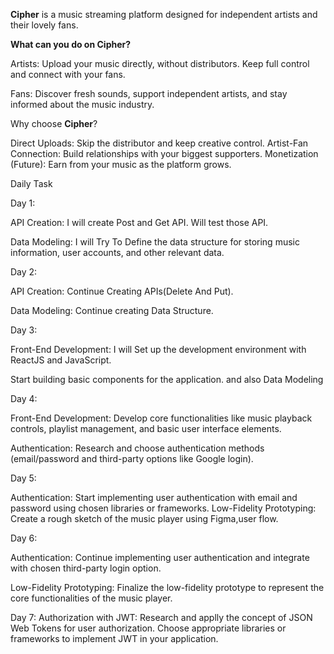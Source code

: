 **Cipher** is a music streaming platform designed for independent artists and their lovely fans.

**What can you do on **Cipher**?**

Artists: Upload your music directly, without distributors. Keep full control and connect with your fans.

Fans: Discover fresh sounds, support independent artists, and stay informed about the music industry.

Why choose **Cipher**?

Direct Uploads: Skip the distributor and keep creative control. Artist-Fan Connection: Build relationships with your biggest supporters. Monetization (Future): Earn from your music as the platform grows.

Daily Task

Day 1:

API Creation: I will create Post and Get API. Will test those API.

 Data Modeling: I will Try To Define the data structure for storing music information, user accounts, and other relevant data.

Day 2:

API Creation: Continue Creating APIs(Delete And Put).

 Data Modeling: Continue creating Data Structure.

Day 3:

Front-End Development: I will Set up the development environment with ReactJS and JavaScript. 

Start building basic components for the application. and also Data Modeling

Day 4:

Front-End Development: Develop core functionalities like music playback controls, playlist management, and basic user interface elements.

 Authentication: Research and choose authentication methods (email/password and third-party options like Google login).

Day 5:

Authentication: Start implementing user authentication with email and password using chosen libraries or frameworks. Low-Fidelity Prototyping: Create a rough sketch of the music player using Figma,user flow.

Day 6:

Authentication: Continue implementing user authentication and integrate with chosen third-party login option. 

Low-Fidelity Prototyping: Finalize the low-fidelity prototype to represent the core functionalities of the music player.

Day 7: Authorization with JWT: Research and applly the concept of JSON Web Tokens for user authorization. Choose appropriate libraries or frameworks to implement JWT in your application.